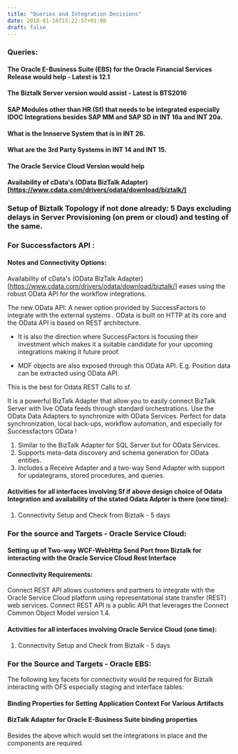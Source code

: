 ```yaml
---
title: "Queries and Integration Decisions"
date: 2018-01-16T15:22:57+01:00
draft: false
---
```


### Queries:
#### The Oracle E-Business Suite (EBS) for the Oracle Financial Services Release would help - Latest is 12.1

#### The Biztalk Server version would assist - Latest is BTS2016

#### SAP Modules other than HR (Sf) that needs to be integrated especially IDOC Integrations besides SAP MM and SAP SD in INT 16a and INT 20a.

#### What is the Innserve System that is in INT 26.

#### What are the 3rd Party Systems in INT 14 and INT 15.

#### The Oracle Service Cloud Version would help

#### Availability of cData's (OData BizTalk Adapter)[https://www.cdata.com/drivers/odata/download/biztalk/]

###  Setup of Biztalk Topology if not done already: 5 Days excluding delays in Server Provisioning (on prem or cloud) and testing of the same.

### For Successfactors API :

#### Notes and Connectivity Options:
Availability of cData's (OData BizTalk Adapter)[https://www.cdata.com/drivers/odata/download/biztalk/] eases using the robust OData API for the workflow integrations.

The new OData API: A newer option provided by SuccessFactors to integrate with the external systems . OData is built on HTTP at its core and the OData API is based on REST architecture.

- It is also the direction where SuccessFactors is focusing their investment which makes it a suitable candidate for your upcoming integrations making it future proof.

- MDF objects are also exposed through this OData API. E.g. Position data can be extracted using OData API.


This is the best for Odata REST Calls to sf.

It is a powerful BizTalk Adapter that allow you to easily connect BizTalk Server with live OData feeds through standard orchestrations. Use the OData Data Adapters to synchronize with OData Services. Perfect for data synchronization, local back-ups, workflow automation, and especially for Successfactors OData !

1) Similar to the BizTalk Adapter for SQL Server but for OData Services.
2) Supports meta-data discovery and schema generation for OData entities.
3) Includes a Receive Adapter and a two-way Send Adapter with support for updategrams, stored procedures, and queries.

#### Activities for all interfaces involving Sf if above design choice of Odata Integration and availability of the stated Odata Adpter is there (one time):
1. Connectivity Setup and Check from Biztalk - 5 days 

### For the source and Targets - Oracle Service Cloud:
#### Setting up of Two-way WCF-WebHttp Send Port from Biztalk for interacting with the Oracle Service Cloud Rest Interface

#### Connectivity Requirements: 
Connect REST API allows customers and partners to integrate with the Oracle Service Cloud platform using representational state transfer (REST) web services. Connect REST API is a public API that leverages the Connect Common Object Model version 1.4.

#### Activities for all interfaces involving Oracle Service Cloud (one time):
1. Connectivity Setup and Check from Biztalk - 5 days 

### For the Source and Targets - Oracle EBS:

The following key facets for connectivity would be required for Biztalk interacting with OFS especially staging and interface tables:
#### Binding Properties for Setting Application Context For Various Artifacts
#### BizTalk Adapter for Oracle E-Business Suite binding properties

Besides the above which would set the integrations in place and the components are required.



